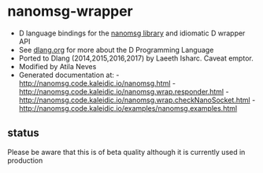 nanomsg-wrapper
=========
* D language bindings for the [nanomsg library](http://nanomsg.org/documentation.html) and idiomatic D wrapper API
* See [dlang.org](https://dlang.org) for more about the D Programming Language
* Ported to Dlang (2014,2015,2016,2017) by Laeeth Isharc.  Caveat emptor.
* Modified by Atila Neves
* Generated documentation at:
		- http://nanomsg.code.kaleidic.io/nanomsg.html
        - http://nanomsg.code.kaleidic.io/nanomsg.wrap.responder.html
        - http://nanomsg.code.kaleidic.io/nanomsg.wrap.checkNanoSocket.html
        - http://nanomsg.code.kaleidic.io/examples/nanomsg.examples.html

status
-------
Please be aware that this is of beta quality although it is currently used in production
